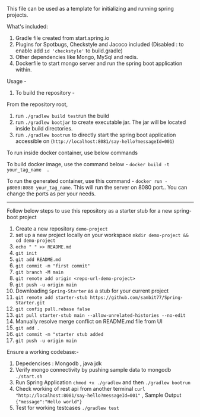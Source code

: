 This file can be used as a template for initializing and running spring projects.

What's included: 
1. Gradle file created from start.spring.io
2. Plugins for Spotbugs, Checkstyle and Jacoco included (Disabled : to enable add `id 'checkstyle'` to build.gradle) 
3. Other dependencies like Mongo, MySql and redis.
4. Dockerfile to start mongo server and run the spring boot application within.

Usage - 

1. To build the repository - 

From the repository root, 

1. run `./gradlew build test`run the build
2. run `./gradlew bootjar` to create executable jar. The jar will be located inside build directories.
3. run `./gradlew bootrun` to directly start the spring boot application accessible on (`http://localhost:8081/say-hello?messageId=001`)

To run inside docker container, use below commands

To build docker image, use the command below - `docker build -t your_tag_name  .`

To run the generated container, use this command - `docker run -p8080:8080 your_tag_name`. This will run the server on 8080 port.. You can change the ports as per your needs. 


-----------------------------------------------------------------------------------

Follow below steps to use this repository as a starter stub for a new spring-boot project

1. Create a new repository `demo-project`
2. set up a new project locally on your workspace `mkdir demo-project && cd demo-project`
3. `echo " " >> README.md`
4. `git init`
5. `git add README.md`
6. `git commit -m "first commit"`
7. `git branch -M main`
8. `git remote add origin <repo-url-demo-project>`
9. `git push -u origin main`
10. Downloading `Spring-Starter` as a stub for your current project 
11. `git remote add starter-stub https://github.com/sambit77/Spring-Starter.git`
12. `git config pull.rebase false`
13. `git pull starter-stub main --allow-unrelated-histories --no-edit`
14. Manually resolve merge conflict on README.md file from UI
15. `git add .`
16. `git commit -m "starter stub added`
17. `git push -u origin main`

Ensure a working codebase:- 

1. Depedencises : Mongodb , java jdk 
2. Verify mongo connectivity by pushing sample data to mongodb `./start.sh`
3. Run Spring Application `chmod +x ./gradlew` and then `./gradlew bootrun`
4. Check working of rest api from another terminal `curl "http://localhost:8081/say-hello?messageId=001"` , Sample Output `{"message":"Hello world"}`
5. Test for working testcases `./gradlew test`


    
